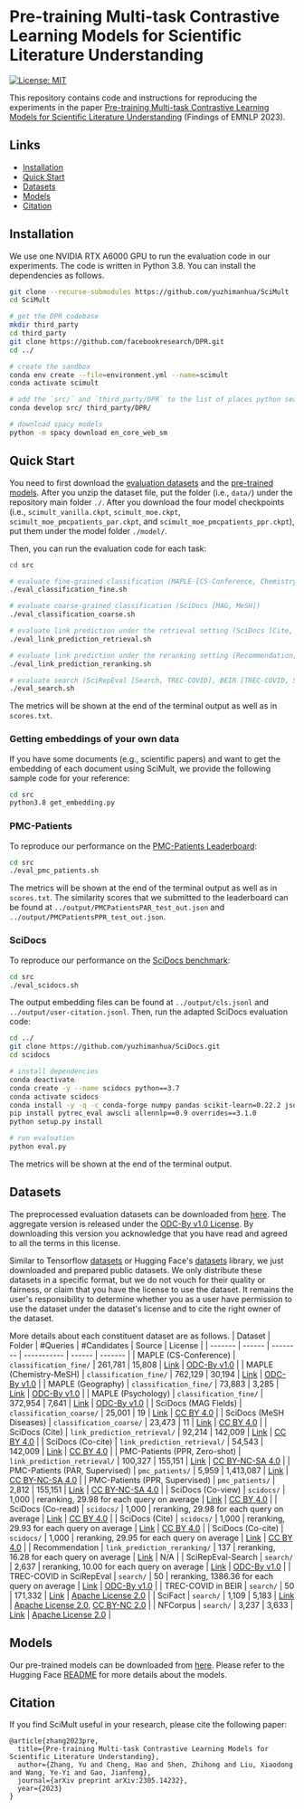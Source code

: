 # Pre-training Multi-task Contrastive Learning Models for Scientific Literature Understanding

[![License: MIT](https://img.shields.io/badge/License-MIT-yellow.svg)](https://opensource.org/licenses/MIT)

This repository contains code and instructions for reproducing the experiments in the paper
[Pre-training Multi-task Contrastive Learning Models for Scientific Literature Understanding](https://arxiv.org/abs/2305.14232) (Findings of EMNLP 2023).

## Links
- [Installation](#installation)
- [Quick Start](#quick-start)
- [Datasets](#datasets)
- [Models](#models)
- [Citation](#citation)

## Installation
We use one NVIDIA RTX A6000 GPU to run the evaluation code in our experiments. The code is written in Python 3.8. You can install the dependencies as follows.
```bash
git clone --recurse-submodules https://github.com/yuzhimanhua/SciMult
cd SciMult

# get the DPR codebase
mkdir third_party
cd third_party
git clone https://github.com/facebookresearch/DPR.git
cd ../

# create the sandbox
conda env create --file=environment.yml --name=scimult
conda activate scimult

# add the `src/` and `third_party/DPR` to the list of places python searches for packages
conda develop src/ third_party/DPR/

# download spacy models
python -m spacy download en_core_web_sm
```

## Quick Start
You need to first download the [evaluation datasets](https://drive.google.com/file/d/1hoUAInDVO_UYnQiOOoVuBjwnVgY0BosO/view?usp=drive_link) and the [pre-trained models](https://huggingface.co/yuz9yuz/SciMult/tree/main). After you unzip the dataset file, put the folder (i.e., ```data/```) under the repository main folder ```./```. After you download the four model checkpoints (i.e., ```scimult_vanilla.ckpt```, ```scimult_moe.ckpt```, ```scimult_moe_pmcpatients_par.ckpt```, and ```scimult_moe_pmcpatients_ppr.ckpt```), put them under the model folder ```./model/```.

Then, you can run the evaluation code for each task:
```bash
cd src

# evaluate fine-grained classification (MAPLE [CS-Conference, Chemistry-MeSH, Geography, Psychology])
./eval_classification_fine.sh

# evaluate coarse-grained classification (SciDocs [MAG, MeSH])
./eval_classification_coarse.sh

# evaluate link prediction under the retrieval setting (SciDocs [Cite, Co-cite], PMC-Patients [PPR])
./eval_link_prediction_retrieval.sh

# evaluate link prediction under the reranking setting (Recommendation)
./eval_link_prediction_reranking.sh

# evaluate search (SciRepEval [Search, TREC-COVID], BEIR [TREC-COVID, SciFact, NFCorpus])
./eval_search.sh
```
The metrics will be shown at the end of the terminal output as well as in ```scores.txt```.

### Getting embeddings of your own data
If you have some documents (e.g., scientific papers) and want to get the embedding of each document using SciMult, we provide the following sample code for your reference:
```bash
cd src
python3.8 get_embedding.py
```

### PMC-Patients
To reproduce our performance on the [PMC-Patients Leaderboard](https://pmc-patients.github.io/):
```bash
cd src
./eval_pmc_patients.sh
```
The metrics will be shown at the end of the terminal output as well as in ```scores.txt```. The similarity scores that we submitted to the leaderboard can be found at ```../output/PMCPatientsPAR_test_out.json``` and ```../output/PMCPatientsPPR_test_out.json```.

### SciDocs
To reproduce our performance on the [SciDocs benchmark](https://github.com/allenai/scidocs):
```bash
cd src
./eval_scidocs.sh
```
The output embedding files can be found at ```../output/cls.jsonl``` and ```../output/user-citation.jsonl```. Then, run the adapted SciDocs evaluation code:
```bash
cd ../
git clone https://github.com/yuzhimanhua/SciDocs.git
cd scidocs

# install dependencies
conda deactivate
conda create -y --name scidocs python==3.7
conda activate scidocs
conda install -y -q -c conda-forge numpy pandas scikit-learn=0.22.2 jsonlines tqdm sklearn-contrib-lightning pytorch
pip install pytrec_eval awscli allennlp==0.9 overrides==3.1.0
python setup.py install

# run evaluation
python eval.py
```
The metrics will be shown at the end of the terminal output.

## Datasets
The preprocessed evaluation datasets can be downloaded from [here](https://drive.google.com/file/d/1hoUAInDVO_UYnQiOOoVuBjwnVgY0BosO/view?usp=drive_link). The aggregate version is released under the [ODC-By v1.0 License](https://opendatacommons.org/licenses/by/1-0/). By downloading this version you acknowledge that you have read and agreed to all the terms in this license. 

Similar to Tensorflow [datasets](https://github.com/tensorflow/datasets) or Hugging Face's [datasets](https://github.com/huggingface/datasets) library, we just downloaded and prepared public datasets. We only distribute these datasets in a specific format, but we do not vouch for their quality or fairness, or claim that you have the license to use the dataset. It remains the user's responsibility to determine whether you as a user have permission to use the dataset under the dataset's license and to cite the right owner of the dataset.

More details about each constituent dataset are as follows.
| Dataset | Folder | #Queries | #Candidates | Source | License |
| ------- | ------ | -------- | ----------- | ------ | ------- |
| MAPLE (CS-Conference) | ```classification_fine/``` | 261,781 | 15,808 | [Link](https://github.com/yuzhimanhua/MAPLE) | [ODC-By v1.0](https://opendatacommons.org/licenses/by/1-0/) |
| MAPLE (Chemistry-MeSH) | ```classification_fine/``` | 762,129 | 30,194 | [Link](https://github.com/yuzhimanhua/MAPLE) | [ODC-By v1.0](https://opendatacommons.org/licenses/by/1-0/) |
| MAPLE (Geography) | ```classification_fine/``` | 73,883 | 3,285 | [Link](https://github.com/yuzhimanhua/MAPLE) | [ODC-By v1.0](https://opendatacommons.org/licenses/by/1-0/) |
| MAPLE (Psychology) | ```classification_fine/``` | 372,954 | 7,641 | [Link](https://github.com/yuzhimanhua/MAPLE) | [ODC-By v1.0](https://opendatacommons.org/licenses/by/1-0/) |
| SciDocs (MAG Fields) | ```classification_coarse/``` | 25,001 | 19 | [Link](https://github.com/allenai/scidocs) | [CC BY 4.0](https://creativecommons.org/licenses/by/4.0/) |
| SciDocs (MeSH Diseases) | ```classification_coarse/``` | 23,473 | 11 | [Link](https://github.com/allenai/scidocs) | [CC BY 4.0](https://creativecommons.org/licenses/by/4.0/) |
| SciDocs (Cite) | ```link_prediction_retrieval/``` | 92,214 | 142,009 | [Link](https://github.com/allenai/scidocs) | [CC BY 4.0](https://creativecommons.org/licenses/by/4.0/) |
| SciDocs (Co-cite) | ```link_prediction_retrieval/``` | 54,543 | 142,009 | [Link](https://github.com/allenai/scidocs) | [CC BY 4.0](https://creativecommons.org/licenses/by/4.0/) |
| PMC-Patients (PPR, Zero-shot) | ```link_prediction_retrieval/``` | 100,327 | 155,151 | [Link](https://github.com/pmc-patients/pmc-patients) | [CC BY-NC-SA 4.0](https://creativecommons.org/licenses/by-nc-sa/4.0/) |
| PMC-Patients (PAR, Supervised) | ```pmc_patients/``` | 5,959 | 1,413,087 | [Link](https://github.com/pmc-patients/pmc-patients) | [CC BY-NC-SA 4.0](https://creativecommons.org/licenses/by-nc-sa/4.0/) |
| PMC-Patients (PPR, Supervised) | ```pmc_patients/``` | 2,812 | 155,151 | [Link](https://github.com/pmc-patients/pmc-patients) | [CC BY-NC-SA 4.0](https://creativecommons.org/licenses/by-nc-sa/4.0/) |
| SciDocs (Co-view) | ```scidocs/``` | 1,000 | reranking, 29.98 for each query on average | [Link](https://github.com/allenai/scidocs) | [CC BY 4.0](https://creativecommons.org/licenses/by/4.0/) |
| SciDocs (Co-read) | ```scidocs/``` | 1,000 | reranking, 29.98 for each query on average | [Link](https://github.com/allenai/scidocs) | [CC BY 4.0](https://creativecommons.org/licenses/by/4.0/) |
| SciDocs (Cite) | ```scidocs/``` | 1,000 | reranking, 29.93 for each query on average | [Link](https://github.com/allenai/scidocs) | [CC BY 4.0](https://creativecommons.org/licenses/by/4.0/) |
| SciDocs (Co-cite) | ```scidocs/``` | 1,000 | reranking, 29.95 for each query on average | [Link](https://github.com/allenai/scidocs) | [CC BY 4.0](https://creativecommons.org/licenses/by/4.0/) |
| Recommendation | ```link_prediction_reranking/``` | 137 | reranking, 16.28 for each query on average | [Link](https://github.com/akanakia/microsoft-academic-paper-recommender-user-study) | N/A |
| SciRepEval-Search | ```search/``` | 2,637 | reranking, 10.00 for each query on average | [Link](https://github.com/allenai/scirepeval) | [ODC-By v1.0](https://opendatacommons.org/licenses/by/1-0/) |
| TREC-COVID in SciRepEval | ```search/``` | 50 | reranking, 1386.36 for each query on average | [Link](https://github.com/allenai/scirepeval) | [ODC-By v1.0](https://opendatacommons.org/licenses/by/1-0/) |
| TREC-COVID in BEIR | ```search/``` | 50 | 171,332 | [Link](https://github.com/beir-cellar/beir) | [Apache License 2.0](https://www.apache.org/licenses/LICENSE-2.0) |
| SciFact | ```search/``` | 1,109 | 5,183 | [Link](https://github.com/beir-cellar/beir) | [Apache License 2.0](https://www.apache.org/licenses/LICENSE-2.0), [CC BY-NC 2.0](https://creativecommons.org/licenses/by-nc/2.0/) |
| NFCorpus | ```search/``` | 3,237 | 3,633 | [Link](https://github.com/beir-cellar/beir) | [Apache License 2.0](https://www.apache.org/licenses/LICENSE-2.0) |

## Models
Our pre-trained models can be downloaded from [here](https://huggingface.co/yuz9yuz/SciMult/tree/main). Please refer to the Hugging Face [README](https://huggingface.co/yuz9yuz/SciMult/) for more details about the models. 

## Citation
If you find SciMult useful in your research, please cite the following paper:
```
@article{zhang2023pre,
  title={Pre-training Multi-task Contrastive Learning Models for Scientific Literature Understanding},
  author={Zhang, Yu and Cheng, Hao and Shen, Zhihong and Liu, Xiaodong and Wang, Ye-Yi and Gao, Jianfeng},
  journal={arXiv preprint arXiv:2305.14232},
  year={2023}
}
```
